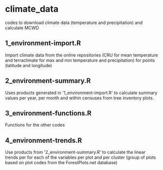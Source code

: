 # climate_data
codes to download climate data (temperature and precipitation) and calculate MCWD

## 1_environment-import.R 
Import climate data from the online repositories (CRU for mean temperature and terraclimate for max and min temperature and precipitation) for points (latitude and longitude)

## 2_environment-summary.R
Uses products generated in '1_environment-import.R' to calculate summary values per year, per month and within censuses from tree inventory plots.

## 3_environment-functions.R
Functions for the other codes

## 4_environment-trends.R
Use products from '2_environment-summary.R' to calculate the linear trends per for each of the variables per plot and per cluster (group of plots based on plot codes from the ForestPlots.net database)
